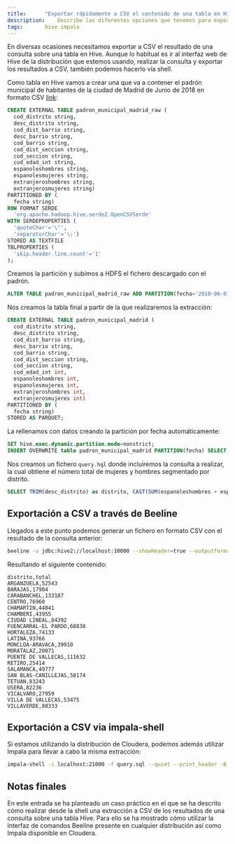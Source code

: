 ```yaml
---
title:		"Exportar rápidamente a CSV el contenido de una tabla en Hive"
description:	Describe las diferentes opciones que tenemos para exportar a CSV cierta información de una tabla en Hive
tags:		hive impala
---
```


En diversas ocasiones necesitamos exportar a CSV el resultado de una consulta sobre una tabla en Hive. Aunque lo habitual es ir al interfaz web de Hive de la distribución que estemos usando, realizar la consulta y exportar los resultados a CSV, también podemos hacerlo vía shell.


Como tabla en Hive vamos a crear una que va a contener el padrón municipal de habitantes de la ciudad de Madrid de Junio de 2018 en formato CSV [link](https://datos.madrid.es/egob/catalogo/209163-112-padron-municipal-historico.csv):

```sql
CREATE EXTERNAL TABLE padron_municipal_madrid_raw (
  cod_distrito string,
  desc_distrito string,
  cod_dist_barrio string,
  desc_barrio string,
  cod_barrio string,
  cod_dist_seccion string,
  cod_seccion string,
  cod_edad_int string,
  espanoleshombres string,
  espanolesmujeres string,
  extranjeroshombres string,
  extranjerosmujeres string)
PARTITIONED BY (
  fecha string)
ROW FORMAT SERDE
  'org.apache.hadoop.hive.serde2.OpenCSVSerde'
WITH SERDEPROPERTIES (
  'quoteChar'='\"',
  'separatorChar'='\;')
STORED AS TEXTFILE
TBLPROPERTIES (
  'skip.header.line.count'='1'
);
```

Creamos la partición y subimos a HDFS el fichero descargado con el padrón.

```sql
ALTER TABLE padron_municipal_madrid_raw ADD PARTITION(fecha='2018-06-01');
```

Nos creamos la tabla final a partir de la que realizaremos la extracción:

```sql
CREATE EXTERNAL TABLE padron_municipal_madrid (
  cod_distrito string,
  desc_distrito string,
  cod_dist_barrio string,
  desc_barrio string,
  cod_barrio string,
  cod_dist_seccion string,
  cod_seccion string,
  cod_edad_int int,
  espanoleshombres int,
  espanolesmujeres int,
  extranjeroshombres int,
  extranjerosmujeres int)
PARTITIONED BY (
  fecha string)
STORED AS PARQUET;
```

La rellenamos con datos creando la partición por fecha automáticamente:

```sql
SET hive.exec.dynamic.partition.mode=nonstrict;
INSERT OVERWRITE table padron_municipal_madrid PARTITION(fecha) SELECT * FROM padron_municipal_madrid_raw;
```

Nos creamos un fichero `query.hql` donde incluiremos la consulta a realizar, la cual obtiene el número total de mujeres y hombres segmentado por distrito.

```sql
SELECT TRIM(desc_distrito) as distrito, CAST(SUM(espanoleshombres + espanolesmujeres + extranjeroshombres + extranjerosmujeres) AS INT) AS total FROM padron_municipal_madrid where fecha = '2018-06-01' group by cod_distrito, desc_distrito order by distrito; 
```
## Exportación a CSV a través de Beeline

Llegados a este punto podemos generar un fichero en formato CSV con el resultado de la consulta anterior:

```bash
beeline -u jdbc:hive2://localhost:10000 --showHeader=true --outputformat=csv2 --silent=true -f query.sql > informe.csv
```

Resultando el siguiente contenido:

```
distrito,total
ARGANZUELA,52543
BARAJAS,17904
CARABANCHEL,133187
CENTRO,76960
CHAMARTIN,44841
CHAMBERI,43955
CIUDAD LINEAL,84392
FUENCARRAL-EL PARDO,68838
HORTALEZA,74133
LATINA,93766
MONCLOA-ARAVACA,39910
MORATALAZ,20071
PUENTE DE VALLECAS,111632
RETIRO,25414
SALAMANCA,49777
SAN BLAS-CANILLEJAS,58174
TETUAN,83243
USERA,82236
VICALVARO,27959
VILLA DE VALLECAS,53475
VILLAVERDE,80333
```

## Exportación a CSV via impala-shell

Si estamos utilizando la distribución de Cloudera, podemos además utilizar Impala para llevar a cabo la misma extracción:

```bash
impala-shell -i localhost:21000 -f query.sql --quiet --print_header -B --output_delimiter=',' -o informe.csv
```

## Notas finales

En este entrada se ha planteado un caso práctico en el que se ha descrito cómo realizar desde la shell una extracción a CSV de los resultados de una consulta sobre una tabla Hive. Para ello se ha mostrado cómo utilizar la interfaz de comandos Beeline presente en cualquier distribución así como Impala disponible en Cloudera. 

